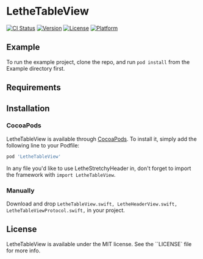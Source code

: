# LetheTableView

[![CI Status](https://img.shields.io/travis/yildirimosman@outlook.com/LetheTableView.svg?style=flat)](https://travis-ci.org/yildirimosman@outlook.com/LetheTableView)
[![Version](https://img.shields.io/cocoapods/v/LetheTableView.svg?style=flat)](https://cocoapods.org/pods/LetheTableView)
[![License](https://img.shields.io/cocoapods/l/LetheTableView.svg?style=flat)](https://cocoapods.org/pods/LetheTableView)
[![Platform](https://img.shields.io/cocoapods/p/LetheTableView.svg?style=flat)](https://cocoapods.org/pods/LetheTableView)

## Example

To run the example project, clone the repo, and run `pod install` from the Example directory first.

## Requirements

Installation
------------

### CocoaPods

LetheTableView is available through [CocoaPods](https://cocoapods.org). To install
it, simply add the following line to your Podfile:

```ruby
pod 'LetheTableView'
```

In any file you'd like to use LetheStretchyHeader in, don't forget to
import the framework with `import LetheTableView`.

### Manually
Download and drop `LetheTableView.swift, LetheHeaderView.swift, LetheTableViewProtocol.swift,` in your project.

## License

LetheTableView is available under the MIT license. See the ``LICENSE` file for more info.
